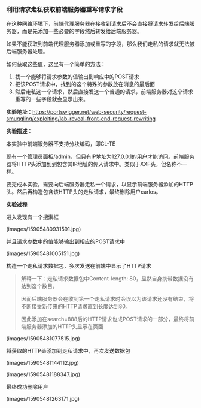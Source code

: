 ### 利用请求走私获取前端服务器重写请求字段

在这种网络环境下，前端代理服务器在接收到请求后不会直接将请求转发给后端服务器，而是先添加一些必要的字段然后转发给后端服务器。

如果不能获取到前端代理服务器添加或重写的字段，那么我们走私的请求就无法被后端服务器处理。

如何获取这些值，这里有一个简单的方法：

1. 找一个能够将请求参数的值输出到响应中的POST请求
2. 把该POST请求中，找到的这个特殊的参数放在消息的最后面
3. 然后走私这一个请求，然后直接发送一个普通的请求，前端服务器对这个请求重写的一些字段就会显示出来。

**实验地址**：https://portswigger.net/web-security/request-smuggling/exploiting/lab-reveal-front-end-request-rewriting

**实验描述**：

本实验中前端服务器不支持分块编码，即CL-TE

现有一个管理员面板/admin，但只有IP地址为127.0.0.1的用户才能访问。前端服务器将HTTP头添加到到包含其IP地址的传入请求中。类似于XXF头，但名称不一样。

要完成本实验，需要向后端服务器走私一个请求，以显示前端服务器添加的HTTP头。然后再构造包含该HTTP头的走私请求，最终删除用户carlos。

**实验过程**

进入发现有一个搜索框

(images/15905480931591.jpg)


并且请求参数中的值能够输出到相应的POST请求中

(images/15905481005151.jpg)


构造一个走私请求数据包，多次发送在前端中显示了HTTP请求

> 解释一下：走私请求数据包中Content-length: 80，显然自身携带数据没有达到这个数目。
> 
> 因而后端服务器会在收到第一个走私请求时会误以为该请求还没有结束，将不断接受新传来的HTTP请求直到长度达到80。
> 
> 因此添加在search=888后的HTTP请求也成POST请求的一部分，最终将前端服务器添加的HTTP头显示在页面

(images/15905481077515.jpg)


将获取的HTTP头添加到走私请求中，再次发送数据包

(images/15905481144112.jpg)

(images/15905481188347.jpg)


最终成功删除用户

(images/15905481263171.jpg)



